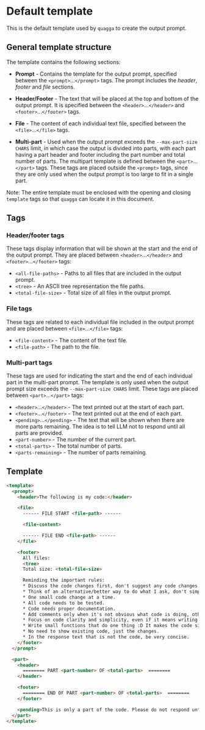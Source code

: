 # Default template

This is the default template used by `quagga` to create the output prompt.

## General template structure

The template contains the following sections:

* **Prompt** - Contains the template for the output prompt, specified between the `<prompt>`...`</prompt>` tags. The prompt includes the *header*, *footer* and *file* sections.

* **Header/Footer** - The text that will be placed at the top and bottom of the output prompt. It is specified between the `<header>`...`</header>` and `<footer>`...`</footer>` tags.

* **File** - The content of each individual text file, specified between the `<file>`...`</file>` tags.

* **Multi-part** - Used when the output prompt exceeds the `--max-part-size CHARS` limit, in which case the output is divided into parts, with each part having a part header and footer including the part number and total number of parts. The multipart template is defined between the `<part>`...`</part>` tags. These tags are placed outside the `<prompt>` tags, since they are only used when the output prompt is too large to fit in a single part.

Note: The entire template must be enclosed with the opening and closing `template` tags so that `quagga` can locate it in this document.

## Tags

### Header/footer tags

These tags display information that will be shown at the start and the end of the output prompt. They are placed between `<header>`...`</header>` and `<footer>`...`</footer>` tags:

* `<all-file-paths>` - Paths to all files that are included in the output prompt.
* `<tree>` - An ASCII tree representation the file paths.
* `<total-file-size>` - Total size of all files in the output prompt.


### File tags

These tags are related to each individual file included in the output prompt and are placed between `<file>`...`</file>` tags:

* `<file-content>` - The content of the text file.
* `<file-path>` - The path to the file.


### Multi-part tags

These tags are used for indicating the start and the end of each individual part in the multi-part prompt. The template is only used when the output prompt size exceeds the `--max-part-size CHARS` limit. These tags are placed between `<part>`...`</part>` tags:

* `<header>`...`</header>` - The text printed out at the start of each part.
* `<footer>`...`</footer>` - The text printed out at the end of each part.
* `<pending>`...`</pending>` - The text that will be shown when there are more parts remaining. The idea is to tell LLM not to respond until all parts are provided.
* `<part-number>` - The number of the current part.
* `<total-parts>` - The total number of parts.
* `<parts-remaining>` - The number of parts remaining.


## Template

```html
<template>
  <prompt>
    <header>The following is my code:</header>

    <file>
      ------ FILE START <file-path> ------

      <file-content>

      ------ FILE END <file-path> ------
    </file>

    <footer>
      All files:
      <tree>
      Total size: <total-file-size>

      Reminding the important rules:
      * Discuss the code changes first, don't suggest any code changes before we agreed on the approach.
      * Think of an alternative/better way to do what I ask, don't simply follow my instructions.
      * One small code change at a time.
      * All code needs to be tested.
      * Code needs proper documentation.
      * Add comments only when it's not obvious what code is doing, otherwise code should be self-explanatory.
      * Focus on code clarity and simplicity, even if it means writing more code (i.e. don't try to be smart or elegant :D).
      * Write small functions that do one thing :D It makes the code simpler and easier to test.
      * No need to show existing code, just the changes.
      * In the response text that is not the code, be very concise.
    </footer>
  </prompt>

  <part>
    <header>
      ======== PART <part-number> OF <total-parts>  ========
    </header>

    <footer>
      ======== END OF PART <part-number> OF <total-parts>  ========
    </footer>

    <pending>This is only a part of the code. Please do not respond until I provide all parts (<parts-remaining> remaining).</pending>
  </part>
</template>
```

